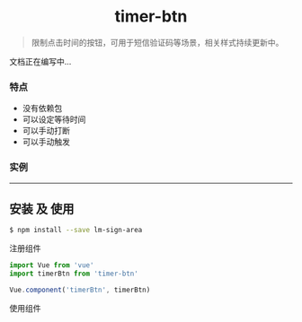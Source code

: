 <h1 align="center">timer-btn</h1>

> 限制点击时间的按钮，可用于短信验证码等场景，相关样式持续更新中。

文档正在编写中...

### 特点

* 没有依赖包
* 可以设定等待时间
* 可以手动打断
* 可以手动触发

### 实例

---

## 安装 及 使用

```bash
$ npm install --save lm-sign-area
```


注册组件

```js
import Vue from 'vue'
import timerBtn from 'timer-btn'

Vue.component('timerBtn', timerBtn)
```

使用组件

<template>
    <timer-btn class="ivu-btn ivu-btn-default" v-on:start="sendCode"
         v-on:end="endTime" :second="5"></timer-btn>
</template>

<script>
export default {
  sendCode () {
    console.log('您点击了按钮，按钮将会在您指定的时间之内不可用，并显示倒计时');
  },
  //验证码按钮的一分钟等待时间结束
  endTime () {
    console.log('end');
  }
}
</script>
